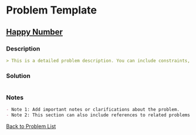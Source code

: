 # Problem Template

## [Happy Number](https://leetcode.com/problems/happy-number/)

### Description

```markdown
> This is a detailed problem description. You can include constraints, examples, and problem requirements here.
```

### Solution

```java

```

### Notes

```markdown
- Note 1: Add important notes or clarifications about the problem.
- Note 2: This section can also include references to related problems or concepts.
```

[Back to Problem List](#list-of-problems)
